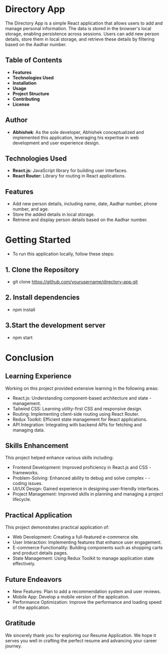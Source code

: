 
# Directory App
The Directory App is a simple React application that allows users to add and manage personal information. The data is stored in the browser's local storage, enabling persistence across sessions. Users can add new person details, store them in local storage, and retrieve these details by filtering based on the Aadhar number.

 ## Table of Contents
- **Features**
- **Technologies Used**
- **Installation**
- **Usage**
- **Project Structure**
- **Contributing**
- **License**


## Author

- **Abhishek**: As the sole developer, Abhishek conceptualized and implemented this application, leveraging his expertise in web development and user experience design.
  


## Technologies Used
- **React.js:** JavaScript library for building user interfaces.
- **React Router:** Library for routing in React applications.


## Features

- Add new person details, including name, date, Aadhar number, phone number, and age.
- Store the added details in local storage.
- Retrieve and display person details based on the Aadhar number.


# Getting Started

- To run this application locally, follow these steps:

## 1. Clone the Repository
- git clone https://github.com/yourusername/directory-app.git



## 2. Install dependencies
- npm install



## 3.Start the development server
- npm start



# Conclusion

## Learning Experience
Working on this project provided extensive learning in the following areas:

- React.js: Understanding component-based architecture and state - management.
- Tailwind CSS: Learning utility-first CSS and responsive design.
- Routing: Implementing client-side routing using React Router.
- Redux Toolkit: Efficient state management for React applications.
- API Integration: Integrating with backend APIs for fetching and managing data.

## Skills Enhancement
This project helped enhance various skills including:

- Frontend Development: Improved proficiency in React.js and CSS - frameworks.
- Problem-Solving: Enhanced ability to debug and solve complex - - coding issues.
- UI/UX Design: Gained experience in designing user-friendly interfaces.
- Project Management: Improved skills in planning and managing a project lifecycle.

## Practical Application
This project demonstrates practical application of:

- Web Development: Creating a full-featured e-commerce site.
- User Interaction: Implementing features that enhance user engagement.
- E-commerce Functionality: Building components such as shopping carts and product details pages.
- State Management: Using Redux Toolkit to manage application state effectively.
## Future Endeavors
- New Features: Plan to add a recommendation system and user reviews.
- Mobile App: Develop a mobile version of the application.
- Performance Optimization: Improve the performance and loading speed of the application.

## Gratitude
We sincerely thank you for exploring our Resume Application. We hope it serves you well in crafting the perfect resume and advancing your career journey.





